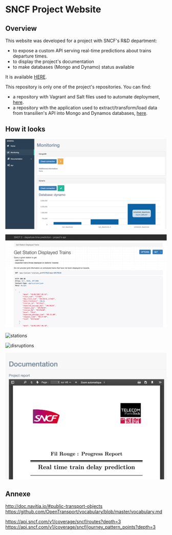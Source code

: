 # SNCF Project Website

## Overview

This website was developed for a project with SNCF's R&D department:
- to expose a custom API serving real-time predictions about trains departure times.
- to display the project's documentation
- to make databases (Mongo and Dynamo) status available

It is available [HERE](http://www.departure-time-prediction-project.com/).

This repository is only one of the project's repositories. You can find:
- a repository with Vagrant and Salt files used to automate deployment, [here](https://github.com/leonardbinet/Salt-Vagrant-master-mode).
- a repository with the application used to extract/transform/load data from transilien's API into Mongo and Dynamos databases, [here](https://github.com/leonardbinet/Transilien-Api-ETL).





## How it looks
![monitoring](documentation/images/monitoring.png)

![api](documentation/images/api.png)

![stations](documentation/images/stations.png)

![disruptions](documentation/images/disruption_focus.png)

![documentation](documentation/images/documentation.png)


## Annexe
http://doc.navitia.io/#public-transport-objects
https://github.com/OpenTransport/vocabulary/blob/master/vocabulary.md

https://api.sncf.com/v1/coverage/sncf/routes?depth=3
https://api.sncf.com/v1/coverage/sncf/journey_pattern_points?depth=3
